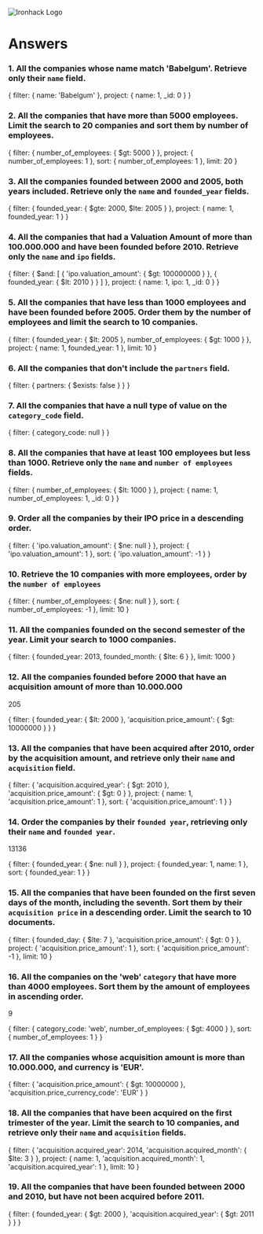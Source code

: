 ![Ironhack Logo](https://i.imgur.com/1QgrNNw.png)

# Answers

### 1. All the companies whose name match 'Babelgum'. Retrieve only their `name` field.

<!-- Your Code Goes Here -->
{
 filter: {
  name: 'Babelgum'
 },
 project: {
  name: 1,
  _id: 0
 }
}

### 2. All the companies that have more than 5000 employees. Limit the search to 20 companies and sort them by **number of employees**.

<!-- Your Code Goes Here -->
{
 filter: {
  number_of_employees: {
   $gt: 5000
  }
 },
 project: {
  number_of_employees: 1
 },
 sort: {
  number_of_employees: 1
 },
 limit: 20
}

### 3. All the companies founded between 2000 and 2005, both years included. Retrieve only the `name` and `founded_year` fields.

<!-- Your Code Goes Here -->
{
 filter: {
  founded_year: {
   $gte: 2000,
   $lte: 2005
  }
 },
 project: {
  name: 1,
  founded_year: 1
 }
}


### 4. All the companies that had a Valuation Amount of more than 100.000.000 and have been founded before 2010. Retrieve only the `name` and `ipo` fields.

<!-- Your Code Goes Here -->
{
 filter: {
  $and: [
   {
    'ipo.valuation_amount': {
     $gt: 100000000
    }
   },
   {
    founded_year: {
     $lt: 2010
    }
   }
  ]
 },
 project: {
  name: 1,
  ipo: 1,
  _id: 0
 }
}


### 5. All the companies that have less than 1000 employees and have been founded before 2005. Order them by the number of employees and limit the search to 10 companies.

<!-- Your Code Goes Here -->
{
 filter: {
  founded_year: {
   $lt: 2005
  },
  number_of_employees: {
   $gt: 1000
  }
 },
 project: {
  name: 1,
  founded_year: 1
 },
 limit: 10
}

### 6. All the companies that don't include the `partners` field.

<!-- Your Code Goes Here -->
{
 filter: {
  partners: {
   $exists: false
  }
 }
}

### 7. All the companies that have a null type of value on the `category_code` field.

<!-- Your Code Goes Here -->

{
 filter: {
  category_code: null
 }
}


### 8. All the companies that have at least 100 employees but less than 1000. Retrieve only the `name` and `number of employees` fields.

<!-- Your Code Goes Here -->

{
 filter: {
  number_of_employees: {
   $lt: 1000
  }
 },
 project: {
  name: 1,
  number_of_employees: 1,
  _id: 0
 }
}

### 9. Order all the companies by their IPO price in a descending order.

<!-- Your Code Goes Here -->
{
 filter: {
  'ipo.valuation_amount': {
   $ne: null
  }
 },
 project: {
  'ipo.valuation_amount': 1
 },
 sort: {
  'ipo.valuation_amount': -1
 }
}

### 10. Retrieve the 10 companies with more employees, order by the `number of employees`

<!-- Your Code Goes Here -->
{
 filter: {
  number_of_employees: {
   $ne: null
  }
 },
 sort: {
  number_of_employees: -1
 },
 limit: 10
}


### 11. All the companies founded on the second semester of the year. Limit your search to 1000 companies.

<!-- Your Code Goes Here -->
{
 filter: {
  founded_year: 2013,
  founded_month: {
   $lte: 6
  }
 },
 limit: 1000
}

<!-- ### 12. All the companies that have been 'deadpooled' after the third year. -->

<!-- Your Code Goes Here -->

### 12. All the companies founded before 2000 that have an acquisition amount of more than 10.000.000

<!-- Your Code Goes Here --> 205
{
 filter: {
  founded_year: {
   $lt: 2000
  },
  'acquisition.price_amount': {
   $gt: 10000000
  }
 }
}


### 13. All the companies that have been acquired after 2010, order by the acquisition amount, and retrieve only their `name` and `acquisition` field.

<!-- Your Code Goes Here -->
{
 filter: {
  'acquisition.acquired_year': {
   $gt: 2010
  },
  'acquisition.price_amount': {
   $gt: 0
  }
 },
 project: {
  name: 1,
  'acquisition.price_amount': 1
 },
 sort: {
  'acquisition.price_amount': 1
 }
}

### 14. Order the companies by their `founded year`, retrieving only their `name` and `founded year`.

<!-- Your Code Goes Here --> 13136

{
 filter: {
  founded_year: {
   $ne: null
  }
 },
 project: {
  founded_year: 1,
  name: 1
 },
 sort: {
  founded_year: 1
 }
}

### 15. All the companies that have been founded on the first seven days of the month, including the seventh. Sort them by their `acquisition price` in a descending order. Limit the search to 10 documents.

<!-- Your Code Goes Here -->
{
 filter: {
  founded_day: {
   $lte: 7
  },
  'acquisition.price_amount': {
   $gt: 0
  }
 },
 project: {
  'acquisition.price_amount': 1
 },
 sort: {
  'acquisition.price_amount': -1
 },
 limit: 10
}

### 16. All the companies on the 'web' `category` that have more than 4000 employees. Sort them by the amount of employees in ascending order.

<!-- Your Code Goes Here --> 9

{
 filter: {
  category_code: 'web',
  number_of_employees: {
   $gt: 4000
  }
 },
 sort: {
  number_of_employees: 1
 }
}

### 17. All the companies whose acquisition amount is more than 10.000.000, and currency is 'EUR'.

<!-- Your Code Goes Here -->
{
 filter: {
  'acquisition.price_amount': {
   $gt: 10000000
  },
  'acquisition.price_currency_code': 'EUR'
 }
}

### 18. All the companies that have been acquired on the first trimester of the year. Limit the search to 10 companies, and retrieve only their `name` and `acquisition` fields.

<!-- Your Code Goes Here -->

{
 filter: {
  'acquisition.acquired_year': 2014,
  'acquisition.acquired_month': {
   $lte: 3
  }
 },
 project: {
  name: 1,
  'acquisition.acquired_month': 1,
  'acquisition.acquired_year': 1
 },
 limit: 10
}


### 19. All the companies that have been founded between 2000 and 2010, but have not been acquired before 2011.

<!-- Your Code Goes Here -->
{
 filter: {
  founded_year: {
   $gt: 2000
  },
  'acquisition.acquired_year': {
   $gt: 2011
  }
 }
} 